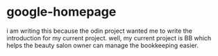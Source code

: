 # google-homepage

i am writing this because the odin project wanted me to write the introduction for my current project. well, my current project is BB which helps the beauty salon owner can manage the bookkeeping easier.